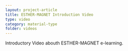 ```yaml
---
layout: project-article
title: ESTHER-MAGNET Introduction Video
type: video
category: material-type
folder: videos
---
```


Introductory Video abouth ESTHER-MAGNET e-learning.